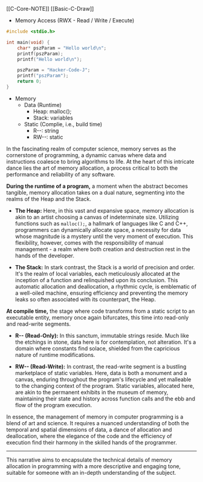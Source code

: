 
[[C-Core-NOTE]]
[[Basic-C-Draw]]

- Memory Access (RWX - Read / Write / Execute)

```c
#include <stdio.h>

int main(void) {
	char* pszParam = "Hello world\n";
	printf(pszParam);
	printf("Hello world\n");

	pszParam = "Hacker-Code-J";
	printf("pszParam");
	return 0;
}
```

- Memory
	- Data (Runtime)
		- Heap: malloc();
		- Stack: variables
	- Static (Complie, i.e., build time)
		- R--: string
		- RW--: static


In the fascinating realm of computer science, memory serves as the cornerstone of programming, a dynamic canvas where data and instructions coalesce to bring algorithms to life. At the heart of this intricate dance lies the art of memory allocation, a process critical to both the performance and reliability of any software.

**During the runtime of a program,** a moment when the abstract becomes tangible, memory allocation takes on a dual nature, segmenting into the realms of the Heap and the Stack.

- **The Heap:** Here, in this vast and expansive space, memory allocation is akin to an artist choosing a canvas of indeterminate size. Utilizing functions such as `malloc();`, a hallmark of languages like C and C++, programmers can dynamically allocate space, a necessity for data whose magnitude is a mystery until the very moment of execution. This flexibility, however, comes with the responsibility of manual management - a realm where both creation and destruction rest in the hands of the developer.
    
- **The Stack:** In stark contrast, the Stack is a world of precision and order. It's the realm of local variables, each meticulously allocated at the inception of a function and relinquished upon its conclusion. This automatic allocation and deallocation, a rhythmic cycle, is emblematic of a well-oiled machine, ensuring efficiency and preventing the memory leaks so often associated with its counterpart, the Heap.
    

**At compile time,** the stage where code transforms from a static script to an executable entity, memory once again bifurcates, this time into read-only and read-write segments.

- **R-- (Read-Only):** In this sanctum, immutable strings reside. Much like the etchings in stone, data here is for contemplation, not alteration. It's a domain where constants find solace, shielded from the capricious nature of runtime modifications.
    
- **RW-- (Read-Write):** In contrast, the read-write segment is a bustling marketplace of static variables. Here, data is both a monument and a canvas, enduring throughout the program's lifecycle and yet malleable to the changing context of the program. Static variables, allocated here, are akin to the permanent exhibits in the museum of memory, maintaining their state and history across function calls and the ebb and flow of the program execution.
    

In essence, the management of memory in computer programming is a blend of art and science. It requires a nuanced understanding of both the temporal and spatial dimensions of data, a dance of allocation and deallocation, where the elegance of the code and the efficiency of execution find their harmony in the skilled hands of the programmer.

---

This narrative aims to encapsulate the technical details of memory allocation in programming with a more descriptive and engaging tone, suitable for someone with an in-depth understanding of the subject.